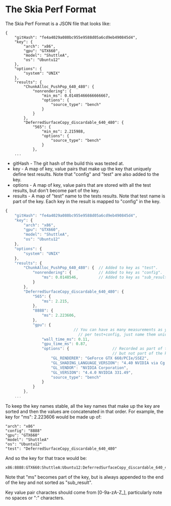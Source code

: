 The Skia Perf Format
====================

The Skia Perf Format is a JSON file that looks like:

```
{
    "gitHash": "fe4a4029a080bc955e9588d05a6cd9eb490845d4", 
    "key": {
        "arch": "x86", 
        "gpu": "GTX660", 
        "model": "ShuttleA", 
        "os": "Ubuntu12"
    }, 
    "options": {
        "system": "UNIX"
    }, 
    "results": {
        "ChunkAlloc_PushPop_640_480": {
            "nonrendering": {
                "min_ms": 0.01485466666666667, 
                "options": {
                    "source_type": "bench"
                } 
            }
        }, 
        "DeferredSurfaceCopy_discardable_640_480": {
            "565": {
                "min_ms": 2.215988, 
                "options": {
                    "source_type": "bench"
                } 
            }, 
    ...
```

  * gitHash - The git hash of the build this was tested at.
  * key - A map of key, value pairs that make up the key that uniquely
         define test results. Note that "config" and "test" are also
         added to the key.
  * options - A map of key, value pairs that are stored with all
         the test results, but don't become part of the key.
  * results - A map of "test" name to the tests results. Note
         that test name is part of the key. Each key in the result
         is mapped to "config" in the key.


```javascript
{
    "gitHash": "fe4a4029a080bc955e9588d05a6cd9eb490845d4",
    "key": {
        "arch": "x86",
        "gpu": "GTX660",
        "model": "ShuttleA",
        "os": "Ubuntu12"
    },
    "options": {
        "system": "UNIX"
    },
    "results": {
        "ChunkAlloc_PushPop_640_480": {  // Added to key as "test".
            "nonrendering": {            // Added to key as "config".
                "ms": 0.0148546,         // Added to key as "sub_result".
            }
        },
        "DeferredSurfaceCopy_discardable_640_480": {
            "565": {
                "ms": 2.215,
            },
            "8888": {
                "ms": 2.223606,
            },
            "gpu": {
							  // You can have as many measurements as you want
								// per test+config, just name them uniquely:
                "wall_time_ms": 0.11,
                "gpu_time_ms": 0.87,
                "options": {                   // Recorded as part of the result,
                                               // but not part of the key.
                    "GL_RENDERER": "GeForce GTX 660/PCIe/SSE2",
                    "GL_SHADING_LANGUAGE_VERSION": "4.40 NVIDIA via Cg compiler",
                    "GL_VENDOR": "NVIDIA Corporation",
                    "GL_VERSION": "4.4.0 NVIDIA 331.49",
                    "source_type": "bench"
                }
            }
        },
    ...
```

To keep the key names stable, all the key names that make up the key
are sorted and then the values are concatenated in that order. For
example, the key for "ms": 2.223606 would be made up of:

    "arch": "x86"
    "config": "8888"
    "gpu": "GTX660"
    "model": "ShuttleA"
    "os": "Ubuntu12"
    "test": "DeferredSurfaceCopy_discardable_640_480"

And so the key for that trace would be:

    x86:8888:GTX660:ShuttleA:Ubuntu12:DeferredSurfaceCopy_discardable_640_480:ms

Note that "ms" becomes part of the key, but is always appended
to the end of the key and not sorted as "sub_result".

Key value pair charactes should come from [0-9a-zA-Z\_], particularly
note no spaces or ":" characters.
